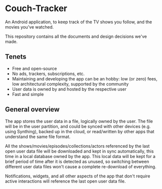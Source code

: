# Couch-Tracker

An Android application, to keep track of the TV shows you follow, and the movies you've watched.

This repository contains all the documents and design decisions we've made.


## Tenets

- Free and open-source
- No ads, trackers, subscriptions, etc.
- Maintaining and developing the app can be an hobby: low (or zero) fees, low architectural complexity, supported by the community
- User data is owned by and hosted by the respective user
- Fast and simple


## General overview

The app stores the user data in a file, logically owned by the user. The file will be in the user partition, and could be synced with other devices (e.g. using Synthing), backed up in the cloud, or read/written by other apps that understand the same file format.

All the shows/movies/episodes/collections/actors referenced by the last open user data file will be downloaded and kept in sync automatically, this time in a local database owned by the app.
This local data will be kept for a brief period of time after it is detected as unused, so switching between different user data files won't cause a complete re-download of everything.

Notifications, widgets, and all other aspects of the app that don't require active interactions will reference the last open user data file.
